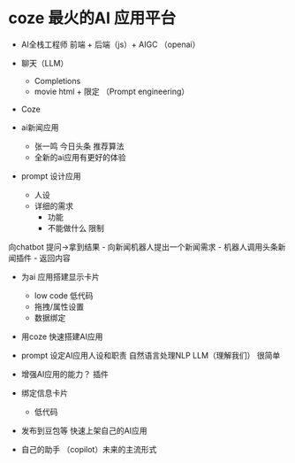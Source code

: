 # coze 最火的AI 应用平台
- AI全栈工程师
    前端 + 后端（js）+ AIGC （openai）

- 聊天（LLM）
    - Completions 
    - movie html + 限定 （Prompt engineering）
- Coze 

- ai新闻应用
    - 张一鸣 今日头条 推荐算法
    - 全新的ai应用有更好的体验
    
- prompt 设计应用
    - 人设
    - 详细的需求
        - 功能
        - 不能做什么 限制

向chatbot 提问->拿到结果
    - 向新闻机器人提出一个新闻需求
    - 机器人调用头条新闻插件
    - 返回内容

- 为ai 应用搭建显示卡片
    - low code 低代码
    - 拖拽/属性设置
    - 数据绑定

- 用coze 快速搭建AI应用
- prompt 设定AI应用人设和职责
    自然语言处理NLP LLM（理解我们） 很简单
- 增强AI应用的能力？
    插件
- 绑定信息卡片
    - 低代码
- 发布到豆包等 快速上架自己的AI应用
- 自己的助手 （copilot）未来的主流形式